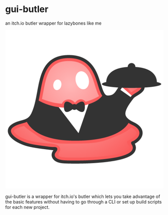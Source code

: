 # gui-butler

an itch.io butler wrapper for lazybones like me

![gui-butler-logo](./favicon.png)

gui-butler is a wrapper for itch.io's butler which lets you take advantage of the basic features without having to go through a CLI or set up build scripts for each new project.
